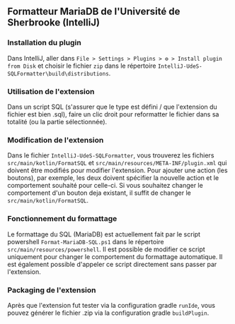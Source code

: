 ## Formatteur MariaDB de l'Université de Sherbrooke (IntelliJ)
### Installation du plugin
Dans IntelliJ, aller dans `File > Settings > Plugins > ⚙️ > Install plugin from Disk` et choisir le fichier `zip` dans le répertoire `IntelliJ-UdeS-SQLFormatter\build\distributions`.

### Utilisation de l'extension
Dans un script SQL (s'assurer que le type est défini / que l'extension du fichier est bien .sql), faire un clic droit pour reformatter le fichier dans sa totalité (ou la partie sélectionnée).

### Modification de l'extension
Dans le fichier `IntelliJ-UdeS-SQLFormatter`, vous trouverez les fichiers `src/main/kotlin/FormatSQL` et `src/main/resources/META-INF/plugin.xml` qui doivent être modifiés pour modifier l'extension. Pour ajouter une action (les boutons), par exemple, les deux doivent spécifier la nouvelle action et le comportement souhaité pour celle-ci. Si vous souhaitez changer le comportement d'un bouton deja existant, il suffit de changer le `src/main/kotlin/FormatSQL`.

### Fonctionnement du formattage
Le formattage du SQL (MariaDB) est actuellement fait par le script powershell `Format-MariaDB-SQL.ps1` dans le répertoire `src/main/resources/powershell`. Il est possible de modifier ce script uniquement pour changer le comportement du formattage automatique. Il est également possible d'appeler ce script directement sans passer par l'extension.

### Packaging de l'extension
Après que l'extension fut tester via la configuration gradle `runIde`, vous pouvez générer le fichier .zip via la configuration gradle `buildPlugin`.